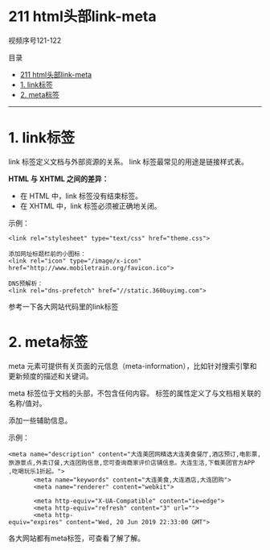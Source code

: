 # 211 html头部link-meta

视频序号121-122

目录
- [211 html头部link-meta](#211-html头部link-meta)
- [1. link标签](#1-link标签)
- [2. meta标签](#2-meta标签)


***

# 1. link标签

link 标签定义文档与外部资源的关系。
link 标签最常见的用途是链接样式表。

**HTML 与 XHTML 之间的差异：**

* 在 HTML 中，link 标签没有结束标签。
* 在 XHTML 中，link 标签必须被正确地关闭。

示例：

```
<link rel="stylesheet" type="text/css" href="theme.css">	

添加网址标题栏前的小图标：
<link rel="icon" type="/image/x-icon" href="http://www.mobiletrain.org/favicon.ico">

DNS预解析：
<link rel="dns-prefetch" href="//static.360buyimg.com">
```

参考一下各大网站代码里的link标签



# 2. meta标签

meta 元素可提供有关页面的元信息（meta-information），比如针对搜索引擎和更新频度的描述和关键词。

meta 标签位于文档的头部，不包含任何内容。<meta> 标签的属性定义了与文档相关联的名称/值对。

添加一些辅助信息。

示例：

```
<meta name="description" content="大连美团网精选大连美食餐厅,酒店预订,电影票,旅游景点,外卖订餐,大连团购信息,您可查询商家评价店铺信息。大连生活,下载美团官方APP ,吃喝玩乐1折起。">
       <meta name="keywords" content="大连美食,大连酒店,大连团购">
       <meta name="renderer" content="webkit">

       <meta http-equiv="X-UA-Compatible" content="ie=edge">
       <meta http-equiv="refresh" content="3" url="">
       <meta http-equiv="expires" content="Wed, 20 Jun 2019 22:33:00 GMT">  
```

各大网站都有meta标签，可查看了解了解。